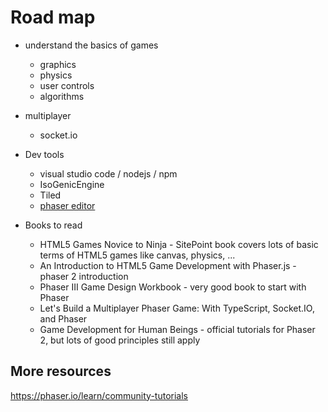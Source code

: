 # Road map

- understand the basics of games

  - graphics
  - physics
  - user controls
  - algorithms

- multiplayer

  - socket.io

- Dev tools

  - visual studio code / nodejs / npm
  - IsoGenicEngine
  - Tiled
  - [phaser editor](https://phasereditor2d.com/)

- Books to read
  - HTML5 Games Novice to Ninja - SitePoint book covers lots of basic terms of HTML5 games like canvas, physics, ...
  - An Introduction to HTML5 Game Development with Phaser.js - phaser 2 introduction
  - Phaser III Game Design Workbook - very good book to start with Phaser
  - Let's Build a Multiplayer Phaser Game: With TypeScript, Socket.IO, and Phaser
  - Game Development for Human Beings - official tutorials for Phaser 2, but lots of good principles still apply

## More resources

<https://phaser.io/learn/community-tutorials>
